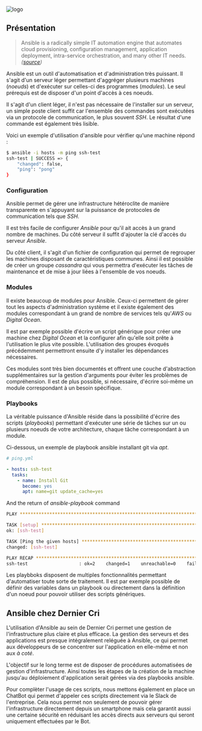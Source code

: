 ![logo](http://uploads.lightcode.fr/articles/31-ansible/ansible-logo.png)

## Présentation

> Ansible is a radically simple IT automation engine that automates cloud provisioning, configuration management, application deployment, intra-service orchestration, and many other IT needs. *([source](https://www.ansible.com/how-ansible-works))*

Ansible est un outil d'automatisation et d'administration très puissant. Il s'agit d'un serveur léger permettant d'aggréger plusieurs machines (*noeuds*) et d'exécuter sur celles-ci des programmes (*modules*). Le seul prérequis est de disposer d'un point d'accès à ces noeuds.

Il s'agit d'un client léger, il n'est pas nécessaire de l'installer sur un serveur, un simple poste client suffit car l'ensemble des commandes sont exécutées via un protocole de communication, le plus souvent *SSH*. Le résultat d'une commande est également très lisible.

Voici un exemple d'utilisation d'ansible pour vérifier qu'une machine répond :

```bash
$ ansible -i hosts -m ping ssh-test
ssh-test | SUCCESS => {
    "changed": false,
    "ping": "pong"
}
```

### Configuration

Ansible permet de gérer une infrastructure hétéroclite de manière transparente en s'appuyant sur la puissance de protocoles de communication tels que *SSH*.

Il est très facile de configurer *Ansible* pour qu'il ait accès à un grand nombre de machines. Du côté serveur il suffit d'ajouter la clé d'accès du serveur *Ansible*.

Du côté client, il s'agit d'un fichier de configuration qui permet de regrouper les machines disposant de caractéristiques communes. Ainsi il est possible de créer un groupe *cassandra* qui vous permettra d'exécuter les tâches de maintenance et de mise à jour liées à l'ensemble de vos noeuds.

### Modules

Il existe beaucoup de modules pour Ansible. Ceux-ci permettent de gérer tout les aspects d'administration système et il existe également des modules correspondant à un grand de nombre de services tels qu'*AWS* ou *Digital Ocean*.

Il est par exemple possible d'écrire un script générique pour créer une machine chez *Digital Ocean* et la configurer afin qu'elle soit prête à l'utilisation le plus vite possible. L'utilisation des groupes évoqués précédemment permettront ensuite d'y installer les dépendances nécessaires.

Ces modules sont très bien documentés et offrent une couche d'abstraction supplémentaires sur la gestion d'arguments pour éviter les problèmes de compréhension. Il est de plus possible, si nécessaire, d'écrire soi-même un module correspondant à un besoin spécifique.

### Playbooks

La véritable puissance d'Ansible réside dans la possibilité d'écrire des scripts (*playbooks*) permettant d'exécuter une série de tâches sur un ou plusieurs noeuds de votre architecture, chaque tâche correspondant à un module.

Ci-dessous, un exemple de playbook ansible installant git via *apt*.

```yml
# ping.yml

- hosts: ssh-test
  tasks:
    - name: Install Git
      become: yes
      apt: name=git update_cache=yes
```

And the return of *ansible-playbook* command

```bash
PLAY ***************************************************************************

TASK [setup] *******************************************************************
ok: [ssh-test]

TASK [Ping the given hosts] ****************************************************
changed: [ssh-test]

PLAY RECAP *********************************************************************
ssh-test                   : ok=2    changed=1    unreachable=0    failed=0   
```

Les playbboks disposent de multiples fonctionnalités permettant d'automatiser toute sorte de traitement. Il est par exemple possible de définir des variables dans un playbook ou directement dans la définition d'un noeud pour pouvoir utiliser des scripts génériques.

## Ansible chez Dernier Cri

L'utilisation d'Ansible au sein de Dernier Cri permet une gestion de l'infrastructure plus claire et plus efficace. La gestion des serveurs et des applications est presque intégralement reléguée à Ansible, ce qui permet aux développeurs de se concentrer sur l'application en elle-même et non aux *à coté*.

L'objectif sur le long terme est de disposer de procédures automatisées de gestion d'infrastructure. Ainsi toutes les étapes de la création de la machine jusqu'au déploiement d'application serait gérées via des playbooks ansible.

Pour complèter l'usage de ces scripts, nous mettons également en place un ChatBot qui permet d'appeler ces scripts directement via le Slack de l'entreprise. Cela nous permet non seulement de pouvoir gérer l'infrastructure directement depuis un smartphone mais cela garantit aussi une certaine sécurité en réduisant les accès directs aux serveurs qui seront uniquement effectuées par le Bot.
